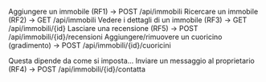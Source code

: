 Aggiungere un immobile (RF1) → POST /api/immobili
Ricercare un immobile (RF2) → GET /api/immobili
Vedere i dettagli di un immobile (RF3) → GET /api/immobili/{id}
Lasciare una recensione (RF5) → POST /api/immobili/{id}/recensioni
Aggiungere/rimuovere un cuoricino (gradimento) → POST /api/immobili/{id}/cuoricini

Questa dipende da come si imposta...
Inviare un messaggio al proprietario (RF4) → POST /api/immobili/{id}/contatta